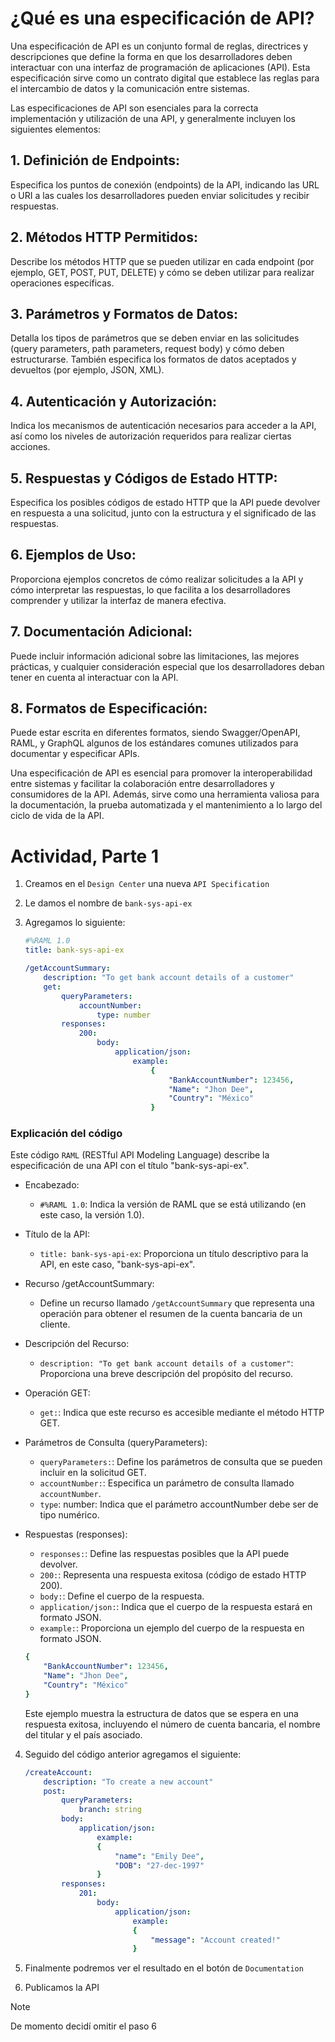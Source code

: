 # ¿Qué es una especificación de API?

Una especificación de API es un conjunto formal de reglas, directrices y descripciones que define la forma en que los desarrolladores deben interactuar con una interfaz de programación de aplicaciones (API). Esta especificación sirve como un contrato digital que establece las reglas para el intercambio de datos y la comunicación entre sistemas.

Las especificaciones de API son esenciales para la correcta implementación y utilización de una API, y generalmente incluyen los siguientes elementos:

## 1. Definición de Endpoints:

Especifica los puntos de conexión (endpoints) de la API, indicando las URL o URI a las cuales los desarrolladores pueden enviar solicitudes y recibir respuestas.

## 2. Métodos HTTP Permitidos:

Describe los métodos HTTP que se pueden utilizar en cada endpoint (por ejemplo, GET, POST, PUT, DELETE) y cómo se deben utilizar para realizar operaciones específicas.

## 3. Parámetros y Formatos de Datos:

Detalla los tipos de parámetros que se deben enviar en las solicitudes (query parameters, path parameters, request body) y cómo deben estructurarse. También especifica los formatos de datos aceptados y devueltos (por ejemplo, JSON, XML).

## 4. Autenticación y Autorización:

Indica los mecanismos de autenticación necesarios para acceder a la API, así como los niveles de autorización requeridos para realizar ciertas acciones.

## 5. Respuestas y Códigos de Estado HTTP:

Especifica los posibles códigos de estado HTTP que la API puede devolver en respuesta a una solicitud, junto con la estructura y el significado de las respuestas.

## 6. Ejemplos de Uso:

Proporciona ejemplos concretos de cómo realizar solicitudes a la API y cómo interpretar las respuestas, lo que facilita a los desarrolladores comprender y utilizar la interfaz de manera efectiva.

## 7. Documentación Adicional:

Puede incluir información adicional sobre las limitaciones, las mejores prácticas, y cualquier consideración especial que los desarrolladores deban tener en cuenta al interactuar con la API.

## 8. Formatos de Especificación:

Puede estar escrita en diferentes formatos, siendo Swagger/OpenAPI, RAML, y GraphQL algunos de los estándares comunes utilizados para documentar y especificar APIs.

Una especificación de API es esencial para promover la interoperabilidad entre sistemas y facilitar la colaboración entre desarrolladores y consumidores de la API. Además, sirve como una herramienta valiosa para la documentación, la prueba automatizada y el mantenimiento a lo largo del ciclo de vida de la API.

# Actividad, Parte 1

1. Creamos en el `Design Center` una nueva `API Specification`

2. Le damos el nombre de `bank-sys-api-ex`

3. Agregamos lo siguiente:
    ```yaml
    #%RAML 1.0
    title: bank-sys-api-ex

    /getAccountSummary:
        description: "To get bank account details of a customer"
        get:
            queryParameters:
                accountNumber:
                    type: number
            responses:
                200:
                    body:
                        application/json:
                            example:
                                {
                                    "BankAccountNumber": 123456,
                                    "Name": "Jhon Dee",
                                    "Country": "México"
                                }
    ```

### Explicación del código

Este código `RAML` (RESTful API Modeling Language) describe la especificación de una API con el título "bank-sys-api-ex".

- Encabezado:
    - `#%RAML 1.0`: Indica la versión de RAML que se está utilizando (en este caso, la versión 1.0).

- Título de la API:
    - `title: bank-sys-api-ex`: Proporciona un título descriptivo para la API, en este caso, "bank-sys-api-ex".

- Recurso /getAccountSummary:
    - Define un recurso llamado `/getAccountSummary` que representa una operación para obtener el resumen de la cuenta bancaria de un cliente.

- Descripción del Recurso:
    - `description: "To get bank account details of a customer"`: Proporciona una breve descripción del propósito del recurso.

- Operación GET:
    - `get:`: Indica que este recurso es accesible mediante el método HTTP GET.

- Parámetros de Consulta (queryParameters):
    - `queryParameters:`: Define los parámetros de consulta que se pueden incluir en la solicitud GET.
    - `accountNumber:`: Especifica un parámetro de consulta llamado `accountNumber`.
    - `type`: number: Indica que el parámetro accountNumber debe ser de tipo numérico.

- Respuestas (responses):
    - `responses:`: Define las respuestas posibles que la API puede devolver.
    - `200:`: Representa una respuesta exitosa (código de estado HTTP 200).
    - `body:`: Define el cuerpo de la respuesta.
    - `application/json:`: Indica que el cuerpo de la respuesta estará en formato JSON.
    - `example:`: Proporciona un ejemplo del cuerpo de la respuesta en formato JSON.

    ```yaml
    {
        "BankAccountNumber": 123456,
        "Name": "Jhon Dee",
        "Country": "México"
    }
    ```

    Este ejemplo muestra la estructura de datos que se espera en una respuesta exitosa, incluyendo el número de cuenta bancaria, el nombre del titular y el país asociado.

4. Seguido del código anterior agregamos el siguiente:

    ```yaml
    /createAccount:
        description: "To create a new account"
        post:
            queryParameters:
                branch: string
            body:
                application/json:
                    example:
                    {
                        "name": "Emily Dee",
                        "DOB": "27-dec-1997"
                    }
            responses:
                201:
                    body:
                        application/json:
                            example:
                            {
                                "message": "Account created!"
                            }
    ```

5. Finalmente podremos ver el resultado en el botón de `Documentation`

6. Publicamos la API

> [!NOTE]
> De momento decidí omitir el paso 6